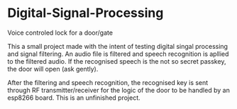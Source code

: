 # Digital-Signal-Processing
Voice controled lock for a door/gate

This a small project made with the intent of testing digital singal processing and signal filtering. An audio file is filtered and speech recognition is apllied to the filtered audio. If the recognised speech is the not so secret passkey, the door will open (ask gently). 

After the filtering and speech recognition, the recognised key is sent through RF transmitter/receiver for the logic of the door to be handled by an esp8266 board.
This is an unfinished project.
